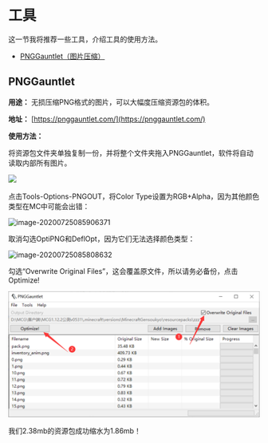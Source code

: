 # 工具

这一节我将推荐一些工具，介绍工具的使用方法。

- [PNGGauntlet（图片压缩）](#pnggauntlet)

## PNGGauntlet

**用途：** 无损压缩PNG格式的图片，可以大幅度压缩资源包的体积。

**地址：** [https://pnggauntlet.com/](https://pnggauntlet.com/)

**使用方法：**

将资源包文件夹单独复制一份，并将整个文件夹拖入PNGGauntlet，软件将自动读取内部所有图片。

![](https://i.loli.net/2020/07/28/SKgPRG8wcYEMse1.png)

点击Tools-Options-PNGOUT，将Color Type设置为RGB+Alpha，因为其他颜色类型在MC中可能会出错：

![image-20200725085906371](https://i.loli.net/2020/07/28/oiFw4l9evu8bUqn.png)

取消勾选OptiPNG和DeflOpt，因为它们无法选择颜色类型：

![image-20200725085808632](https://i.loli.net/2020/07/28/KnO1gyuTItvqQfC.png)

勾选“Overwrite Original Files”，这会覆盖原文件，所以请务必备份，点击Optimize!

![](tools.assets/image-20200725084446835.png)

我们2.38mb的资源包成功缩水为1.86mb！